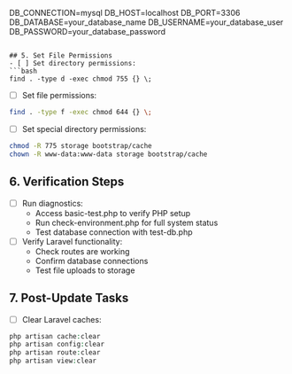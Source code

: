 DB_CONNECTION=mysql
DB_HOST=localhost
DB_PORT=3306
DB_DATABASE=your_database_name
DB_USERNAME=your_database_user
DB_PASSWORD=your_database_password
```

## 5. Set File Permissions
- [ ] Set directory permissions:
```bash
find . -type d -exec chmod 755 {} \;
```
- [ ] Set file permissions:
```bash
find . -type f -exec chmod 644 {} \;
```
- [ ] Set special directory permissions:
```bash
chmod -R 775 storage bootstrap/cache
chown -R www-data:www-data storage bootstrap/cache
```

## 6. Verification Steps
- [ ] Run diagnostics:
  - Access basic-test.php to verify PHP setup
  - Run check-environment.php for full system status
  - Test database connection with test-db.php
- [ ] Verify Laravel functionality:
  - Check routes are working
  - Confirm database connections
  - Test file uploads to storage

## 7. Post-Update Tasks
- [ ] Clear Laravel caches:
```php
php artisan cache:clear
php artisan config:clear
php artisan route:clear
php artisan view:clear